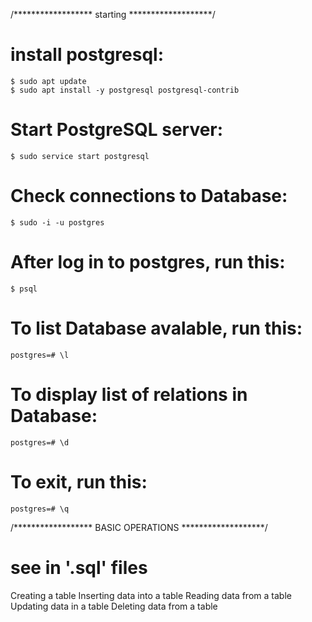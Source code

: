 /****************** starting *******************/
# install postgresql:
    $ sudo apt update
    $ sudo apt install -y postgresql postgresql-contrib

# Start PostgreSQL server:
    $ sudo service start postgresql

# Check connections to Database:
    $ sudo -i -u postgres

# After log in to postgres, run this:
    $ psql

# To list Database avalable, run this:
    postgres=# \l
# To display list of relations in Database:
    postgres=# \d

# To exit, run this:
    postgres=# \q

/****************** BASIC OPERATIONS *******************/
# see in '.sql' files
  Creating a table
  Inserting data into a table
  Reading data from a table
  Updating data in a table
  Deleting data from a table
